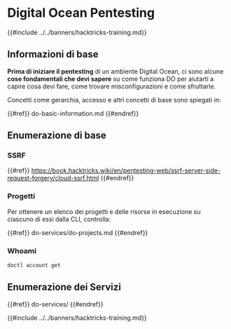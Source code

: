 # Digital Ocean Pentesting

{{#include ../../banners/hacktricks-training.md}}

## Informazioni di base

**Prima di iniziare il pentesting** di un ambiente Digital Ocean, ci sono alcune **cose fondamentali che devi sapere** su come funziona DO per aiutarti a capire cosa devi fare, come trovare misconfigurazioni e come sfruttarle.

Concetti come gerarchia, accesso e altri concetti di base sono spiegati in:

{{#ref}}
do-basic-information.md
{{#endref}}

## Enumerazione di base

### SSRF

{{#ref}}
https://book.hacktricks.wiki/en/pentesting-web/ssrf-server-side-request-forgery/cloud-ssrf.html
{{#endref}}

### Progetti

Per ottenere un elenco dei progetti e delle risorse in esecuzione su ciascuno di essi dalla CLI, controlla:

{{#ref}}
do-services/do-projects.md
{{#endref}}

### Whoami
```bash
doctl account get
```
## Enumerazione dei Servizi

{{#ref}}
do-services/
{{#endref}}

{{#include ../../banners/hacktricks-training.md}}
